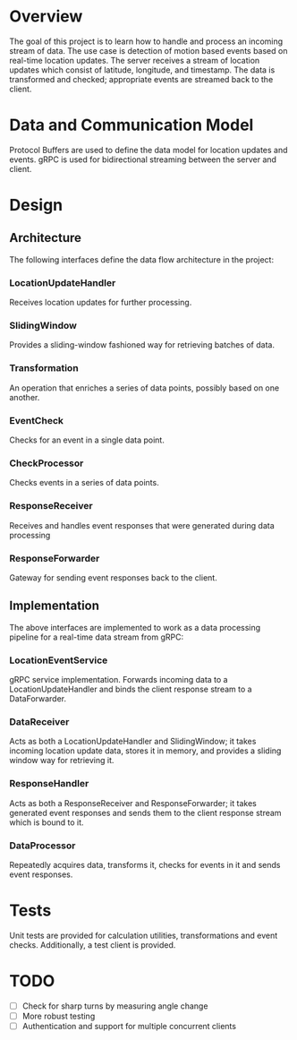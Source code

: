 # Overview
The goal of this project is to learn how to handle and process an incoming
stream of data. The use case is detection of motion based events based on
real-time location updates. The server receives a stream of location updates
which consist of latitude, longitude, and timestamp. The data is transformed
and checked; appropriate events are streamed back to the client.

# Data and Communication Model
Protocol Buffers are used to define the data model for location updates and
events. gRPC is used for bidirectional streaming between the server and client.

# Design


## Architecture
The following interfaces define the data flow architecture in the project:

### LocationUpdateHandler
Receives location updates for further processing.

### SlidingWindow
Provides a sliding-window fashioned way for retrieving batches of data.

### Transformation
An operation that enriches a series of data points, possibly based on one another.

### EventCheck
Checks for an event in a single data point.

### CheckProcessor
Checks events in a series of data points.

### ResponseReceiver
Receives and handles event responses that were generated during data processing

### ResponseForwarder
Gateway for sending event responses back to the client.


##  Implementation
The above interfaces are implemented to work as a data processing pipeline
for a real-time data stream from gRPC:

### LocationEventService
gRPC service implementation. Forwards incoming data to a LocationUpdateHandler
and binds the client response stream to a DataForwarder.

### DataReceiver
Acts as both a LocationUpdateHandler and SlidingWindow; it takes incoming
location update data, stores it in memory, and provides a sliding window
way for retrieving it.

### ResponseHandler
Acts as both a ResponseReceiver and ResponseForwarder; it takes generated event
responses and sends them to the client response stream which is bound to it.

### DataProcessor
Repeatedly acquires data, transforms it, checks for events in it
and sends event responses.

# Tests
Unit tests are provided for calculation utilities, transformations and
event checks. Additionally, a test client is provided.

# TODO
- [ ] Check for sharp turns by measuring angle change
- [ ] More robust testing
- [ ] Authentication and support for multiple concurrent clients
